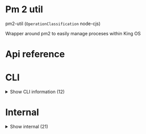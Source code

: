 # Pm 2 util

pm2-util (`OperationClassification` node-cjs)

Wrapper around pm2 to easily manage proceses within King OS




# Api reference

# CLI

<details><summary>Show CLI information (12)</summary>
    
  # deleteAppCli()

Arguments
- Operation Name


| Input      |    |    |
| ---------- | -- | -- |
| - | | |
| **Output** |    |    |



## listAppsCli()

Arguments:none


| Input      |    |    |
| ---------- | -- | -- |
| - | | |
| **Output** |    |    |



## restartAppCli()

Arguments
- Operation Name


| Input      |    |    |
| ---------- | -- | -- |
| - | | |
| **Output** |    |    |



## startAppCli()

Arguments
- Operation Name
- isDev (true)


| Input      |    |    |
| ---------- | -- | -- |
| - | | |
| **Output** |    |    |



## stopAllAppsExceptCli()

Arguments: operation names that you don't want to stop


| Input      |    |    |
| ---------- | -- | -- |
| - | | |
| **Output** |    |    |



## stopAppsCli()

Arguments
- Operation Names to stop


| Input      |    |    |
| ---------- | -- | -- |
| - | | |
| **Output** |    |    |



## 📄 deleteAppCli (unexported const)

Arguments
- Operation Name


## 📄 listAppsCli (unexported const)

Arguments:none


## 📄 restartAppCli (unexported const)

Arguments
- Operation Name


## 📄 startAppCli (unexported const)

Arguments
- Operation Name
- isDev (true)


## 📄 stopAllAppsExceptCli (unexported const)

Arguments: operation names that you don't want to stop


## 📄 stopAppsCli (unexported const)

Arguments
- Operation Names to stop
  </details>

# Internal

<details><summary>Show internal (21)</summary>
    
  # deleteApp()

Deletes an app from the pm2

TODO: for some reason it says `error: Error: process or namespace not found` even though it certainly exists. I can't figure out why it's not working.


| Input      |    |    |
| ---------- | -- | -- |
| operationName | string |  |
| **Output** |    |    |



## listApps()

Lists the apps in pm2


| Input      |    |    |
| ---------- | -- | -- |
| - | | |
| **Output** |    |    |



## logApp()

| Input      |    |    |
| ---------- | -- | -- |
| operationName | string |  |
| **Output** |    |    |



## logTableObject()

| Input      |    |    |
| ---------- | -- | -- |
| object (optional) | {  } |  |
| **Output** |    |    |



## pm2ConnectDisconnect()

Function that lets you connect, execute a pm2 action, and disconnect after


| Input      |    |    |
| ---------- | -- | -- |
| - | | |
| **Output** |    |    |



## pm2Connect()

| Input      |    |    |
| ---------- | -- | -- |
| - | | |
| **Output** |    |    |



## restartApp()

Restarts an app with pm2


| Input      |    |    |
| ---------- | -- | -- |
| operationName | string |  |
| **Output** |    |    |



## startApp()

| Input      |    |    |
| ---------- | -- | -- |
| operationName | string |  |,| isDev (optional) | boolean |  |
| **Output** |    |    |



## stopAllAppsExcept()

Stops all apps except some specified ones


| Input      |    |    |
| ---------- | -- | -- |
| ignore (optional) | string[] |  |
| **Output** |    |    |



## stopApps()

Stops an app with pm2

TODO: for some reason i'm getting `TypeError: Cannot read properties of undefined (reading '_operate')` and I can't find why because all other commands mostly work and I'm doing it the same way.


| Input      |    |    |
| ---------- | -- | -- |
| operationNames | string[] |  |
| **Output** |    |    |



## 📄 appPrefix (exported const)

## 📄 deleteApp (exported const)

Deletes an app from the pm2

TODO: for some reason it says `error: Error: process or namespace not found` even though it certainly exists. I can't figure out why it's not working.


## 📄 listApps (exported const)

Lists the apps in pm2


## 📄 logApp (exported const)

## 📄 logTableObject (exported const)

## 📄 pm2ConnectDisconnect (exported const)

Function that lets you connect, execute a pm2 action, and disconnect after


## 📄 pm2Connect (exported const)

## 📄 restartApp (exported const)

Restarts an app with pm2


## 📄 startApp (exported const)

## 📄 stopAllAppsExcept (exported const)

Stops all apps except some specified ones


## 📄 stopApps (exported const)

Stops an app with pm2

TODO: for some reason i'm getting `TypeError: Cannot read properties of undefined (reading '_operate')` and I can't find why because all other commands mostly work and I'm doing it the same way.
  </details>

